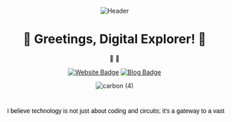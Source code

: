 <div align="center">

![Header](https://media.giphy.com/media/AvLKmAcMntkDYPj7G2/giphy.gif)

<h1>🚀 Greetings, Digital Explorer! 🚀</h1>

👾 👾

[![Website Badge](https://img.shields.io/badge/-convert2morse.netlify.app-47CCCC?style=flat&logo=Google-Chrome&logoColor=white&link=https://convert2morse.netlify.app/)](https://convert2morse.netlify.app/)
[![Blog Badge](https://img.shields.io/badge/-brainklar.netlify.app-FF4088?style=flat&logo=Hugo&logoColor=white&link=https://brainklar.netlify.app/)](https://brainklar.netlify.app/)

![carbon (4)](https://github.com/Jgreen42/Jgreen42/assets/93264201/65926ecc-4060-4263-a95e-6ee0cbd368fa)

<svg width="1000" height="100" xmlns="http://www.w3.org/2000/svg">
    <text id="animatedText" x="10" y="40" font-family="Arial" font-size="14" fill="black">
        I believe technology is not just about coding and circuits; it's a gateway to a vast universe of abstract thoughts.
    </text>
    <animate 
        xlink:href="#animatedText" 
        attributeName="x" 
        from="10" 
        to="-1500" 
        dur="30s" 
        repeatCount="indefinite" />
</svg>
